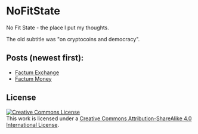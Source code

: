 NoFitState
==========

No Fit State - the place I put my thoughts.

The old subtitle was "on cryptocoins and democracy".

## Posts (newest first):

* [Factum Exchange](https://github.com/XertroV/NoFitState/blob/master/FactumExchange.md)
* [Factum Money](https://github.com/XertroV/NoFitState/blob/master/FactumMoney.md)

## License

<a rel="license" href="http://creativecommons.org/licenses/by-sa/4.0/"><img alt="Creative Commons License" style="border-width:0" src="http://i.creativecommons.org/l/by-sa/4.0/88x31.png" /></a><br />This work is licensed under a <a rel="license" href="http://creativecommons.org/licenses/by-sa/4.0/">Creative Commons Attribution-ShareAlike 4.0 International License</a>.
